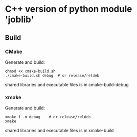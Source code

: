 <!--
 * @Author: your name
 * @Date: 2021-11-05 14:22:42
 * @LastEditTime: 2021-11-05 23:34:09
 * @LastEditors: Please set LastEditors
 * @Description: 打开koroFileHeader查看配置 进行设置: https://github.com/OBKoro1/koro1FileHeader/wiki/%E9%85%8D%E7%BD%AE
 * @FilePath: /joblib/README.md
-->
# C++ version of python module 'joblib'

## Build
### CMake
Generate and build:
```shell
chmod +x cmake-build.sh
./cmake-build.sh debug  # or release/reldeb
```
shared libraries and executable files is in cmake-build-debug

### xmake
Generate and build:
```shell
xmake f -m debug    # or release/reldeb
xmake
```
shared libraries and executable files is in xmake-build